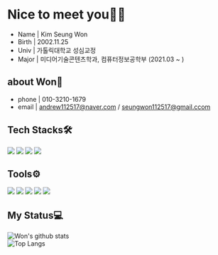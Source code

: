 # Nice to meet you👋🏻
- Name | Kim Seung Won
- Birth | 2002.11.25
- Univ | 가톨릭대학교 성심교정
- Major | 미디어기술콘텐츠학과, 컴퓨터정보공학부 (2021.03 ~ )

## about Won🌱
- phone | 010-3210-1679
- email | andrew112517@naver.com / seungwon112517@gmail.ccom

## Tech Stacks🛠️
<p align="leading">
  <img src="https://img.shields.io/badge/iOS-000000?style=flat-square&logo=Apple&logoColor=white"/>
  <img src="https://img.shields.io/badge/Swift-F05138?style=flat-square&logo=Swift&logoColor=white"/>
  <img src="https://img.shields.io/badge/UIkit-2396F3?style=flat-square&logo=UIkit&logoColor=FFFFFF"/>
  <img src="https://img.shields.io/badge/SwiftUI-F05138?style=flat-square&logo=Swift&logoColor=FFFFFF"/>
</p>

## Tools⚙️
<p align="leading">
  <img src="https://img.shields.io/badge/Xcode-147EFB?style=flat-square&logo=Xcode&logoColor=white"/>
  <img src="https://img.shields.io/badge/Git-F05032?style=flat-square&logo=git&logoColor=white"/>
  <img src="https://img.shields.io/badge/Notion-000000?style=flat-square&logo=Notion&logoColor=white"/>
  <img src="https://img.shields.io/badge/Figma-F24E1E?style=flat-square&logo=Figma&logoColor=white"/>
  <img src="https://img.shields.io/badge/Slack-4A154B?style=flat-square&logo=Slack&logoColor=white"/>
</p>

## My Status💻
![Won's github stats](https://github-readme-stats.vercel.app/api?username=SeungWon1125&show_icons=true&theme=dracula)
<br>
![Top Langs](https://github-readme-stats.vercel.app/api/top-langs/?username=SeungWon1125&layout=compact&theme=dracula)
